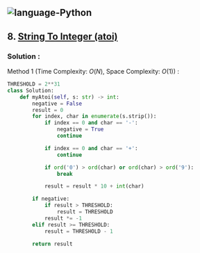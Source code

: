 ![language-Python](https://img.shields.io/badge/%20-Python-ffd43b?style=for-the-badge&logo=PYTHON)
---

## 8. [String To Integer (atoi)](https://leetcode.com/problems/string-to-integer-atoi)

### Solution :

Method 1 (Time Complexity: $O(N)$, Space Complexity: $O(1)$) :
```python
THRESHOLD = 2**31
class Solution:
    def myAtoi(self, s: str) -> int:
        negative = False
        result = 0
        for index, char in enumerate(s.strip()):
            if index == 0 and char == '-':
                negative = True
                continue

            if index == 0 and char == '+':
                continue

            if ord('0') > ord(char) or ord(char) > ord('9'):
                break

            result = result * 10 + int(char)

        if negative:
            if result > THRESHOLD:
                result = THRESHOLD
            result *= -1
        elif result >= THRESHOLD:
            result = THRESHOLD - 1

        return result
```
